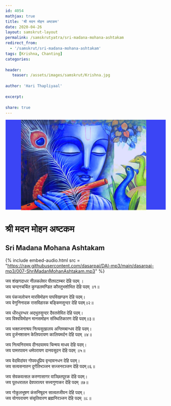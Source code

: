 ```yaml
---    
id: 4054    
mathjax: true    
title: 'श्री मदन मोहन अष्टकम'    
date: 2020-04-26    
layout: samskrut-layout 
permalink: /samskrutyatra/sri-madana-mohana-ashtakam
redirect_from: 
  - '/samskrut/sri-madana-mohana-ashtakam'
tags: [Krishna, Chanting]    
categories:    
    
header:    
   teaser: /assets/images/samskrut/Krishna.jpg    
    
author: 'Hari Thapliyaal'    
    
excerpt:    
    
share: true    
---    
```

    
![](/assets/images/samskrut/Krishna.jpg)    
    
# श्री मदन मोहन अष्टकम    
## Sri Madana Mohana Ashtakam    
    
{% include embed-audio.html src = "https://raw.githubusercontent.com/dasarpai/DAI-mp3/main/dasarpai-mp3/007-ShriMadanMohanAshtakam.mp3" %}     
    
    
    
जय शंखगदाधर नीलकलेवर पीतपटाम्बर देहि पदम् ।    
जय चन्दनचर्चित कुण्डलमण्डित कौस्तुभशोभित देहि पदम् ॥१॥    
    
जय पंकजलोचन मारविमोहन पापविखण्डन देहि पदम्।    
जय वेणुनिनादक रासविहारक बङ्किमसुन्दर देहि पदम्॥२॥    
    
जय धीरधुरन्धर  अद्भुतसुन्दर दैवतसेवित देहि पदम्।    
जय विश्वविमोहन मानसमोहन संस्थितिकारण देहि पदम्॥३॥    
    
जय भक्तजनाश्रय नित्यसुखालय अन्तिमबान्धव देहि पदम्।    
जय दुर्जनशासन केलिपरायण कालियमर्दन देहि पदम् ॥४॥    
    
जय नित्यनिरामय दीनदयामय चिन्मय माधव देहि पदम्।    
जय पामरपावन धर्मपरायण दानवसूदन देहि पदम् ॥५॥    
    
जय वेदविदांवर गोपवधूप्रिय वृन्दावनधन देहि पदम्।    
जय सत्यसनातन दुर्गतिभञ्जन सज्जनरञ्जन देहि पदम्॥६॥    
    
जय सेवकवत्सल करुणासागर वाञ्छितपूरक देहि पदम्।    
जय पूतधरातल देवपरात्पर सत्त्वगुणाकर देहि पदम् ॥७॥    
    
जय गोकुलभूषण कंसनिषूदन सात्वतजीवन देहि पदम्।    
जय योगपरायण संसृतिवारण ब्रह्मनिरञ्जन देहि पदम् ॥८॥    
    
